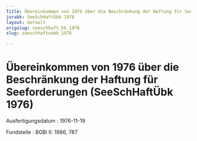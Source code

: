 ```yaml
---
Title: Übereinkommen von 1976 über die Beschränkung der Haftung für Seeforderungen
jurabk: SeeSchHaftÜbk 1976
layout: default
origslug: seeschhaft_bk_1976
slug: seeschhaftuebk_1976

---
```


# Übereinkommen von 1976 über die Beschränkung der Haftung für Seeforderungen (SeeSchHaftÜbk 1976)

Ausfertigungsdatum
:   1976-11-19

Fundstelle
:   BGBl II: 1986, 787

